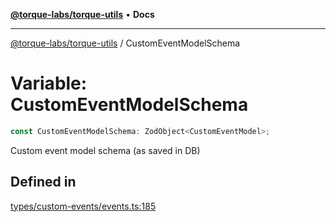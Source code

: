 [**@torque-labs/torque-utils**](../README.md) • **Docs**

***

[@torque-labs/torque-utils](../README.md) / CustomEventModelSchema

# Variable: CustomEventModelSchema

```ts
const CustomEventModelSchema: ZodObject<CustomEventModel>;
```

Custom event model schema (as saved in DB)

## Defined in

[types/custom-events/events.ts:185](https://github.com/torque-labs/torque-utils/blob/fcba00c7b8994c0932484e8f489988b91291c603/types/custom-events/events.ts#L185)
